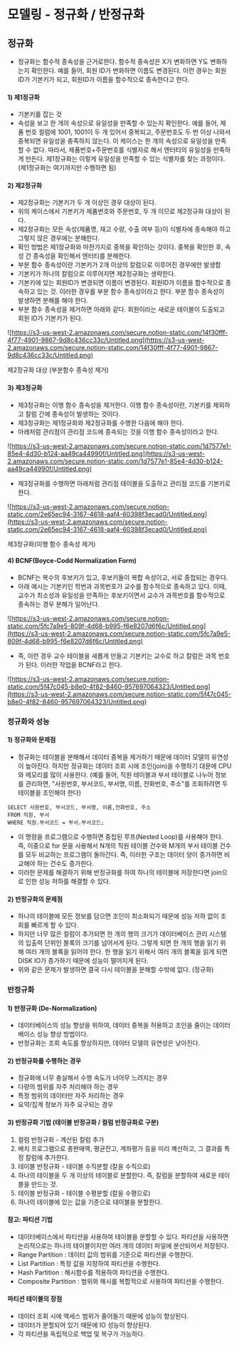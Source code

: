 # 모델링 - 정규화 / 반정규화

## 정규화

* 정규화는 함수적 종속성을 근거로한다. 함수적 종속성은 X가 변화하면 Y도 변화하는지 확인한다. 예를 들어, 회원 ID가 변화하면 이름도 변경된다. 이런 경우는 회원 ID가 기본키가 되고, 회원ID가 이름을 함수적으로 종속한다고 한다.

#### 1\) 제1정규화

* 기본키를 잡는 것
* 속성을 보고 한 개의 속성으로 유일성을 만족할 수 있는지 확인한다. 예를 들어, 제품 번호 컬럼에 1001, 1001이 두 개 있어서 중복되고, 주문번호도 두 번 이상 나와서 중복되면 유일성을 충족하지 않는다. 이 케이스는 한 개의 속성으로 유일성을 만족할 수 없다. 따라서, 제품번호+주문번호를 식별자로 해서 엔터티의 유일성을 만족하게 만든다. 제1정규화는 이렇게 유일성을 만족할 수 있는 식별자를 찾는 과정이다. \(제1정규화는 여기까지만 수행하면 됨\)

#### 2\) 제2정규화

* 제2정규화는 기본키가 두 개 이상인 경우 대상이 된다.
* 위의 케이스에서 기본키가 제품번호와 주문번호, 두 개 이므로 제2정규화 대상이 된다.
* 제2정규화는 모든 속성\(제품명, 재고 수량, 수출 여부 등\)이 식별자에 종속해야 하고 그렇지 않은 경우에는 분해한다.
* 확인 방법은 제1정규화와 마찬가지로 중복을 확인하는 것이다. 중복을 확인한 후, 속성 간 종속성을 확인해서 엔터티를 분해한다.
* 부분 함수 종속성이란 기본키가 2개 이상의 칼럼으로 이루어진 경우에만 발생함
* 기본키가 하나의 칼럼으로 이루어지면 제2정규화는 생략한다.
* 기본키에 있는 회원ID가 변경되면 이름이 변경된다. 회원ID가 이름을 함수적으로 종속하고 있는 것. 이러한 경우를 부분 함수 종속성이라고 한다. 부분 함수 종속성이 발생하면 분해를 해야 한다.
* 부분 함수 종속성을 제거하면 아래와 같다. 회원이라는 새로운 테이블이 도출되고 회원 ID가 기본키가 된다.

![https://s3-us-west-2.amazonaws.com/secure.notion-static.com/14f30fff-4f77-4901-9867-9d8c436cc33c/Untitled.png](https://s3-us-west-2.amazonaws.com/secure.notion-static.com/14f30fff-4f77-4901-9867-9d8c436cc33c/Untitled.png)

제2정규화 대상 \(부분함수 종속성 제거\)

#### 3\) 제3정규화

* 제3정규화는 이행 함수 종속성을 제거한다. 이행 함수 종속성이란, 기본키를 제외하고 칼럼 간에 종속성이 발생하는 것이다.
* 제3정규화는 제1정규화와 제2정규화를 수행한 다음에 해야 한다.
* 아래처럼 관리점이 관리점 코드에 종속되는 것을 이행 함수 종속성이라고 한다.

![https://s3-us-west-2.amazonaws.com/secure.notion-static.com/1d7577e1-85e4-4d30-b124-aa49ca44990f/Untitled.png](https://s3-us-west-2.amazonaws.com/secure.notion-static.com/1d7577e1-85e4-4d30-b124-aa49ca44990f/Untitled.png)

* 제3정규화를 수행하면 아래처럼 관리점 테이블을 도출하고 관리점 코드를 기본키로 한다.

![https://s3-us-west-2.amazonaws.com/secure.notion-static.com/2e65ec94-3167-4618-aaf4-60398f3ecad0/Untitled.png](https://s3-us-west-2.amazonaws.com/secure.notion-static.com/2e65ec94-3167-4618-aaf4-60398f3ecad0/Untitled.png)

제3정규화\(이행 함수 종속성 제거\)

#### 4\) BCNF\(Boyce-Codd Normalization Form\)

* BCNF는 복수의 후보키가 있고, 후보키들이 복합 속성이고, 서로 중첩되는 경우다.
* 아래 예시는 기본키인 학번과 과목번호가 교수를 함수적으로 종속하고 있다. 이때, 교수가 최소성과 유일성을 만족하는 후보키이면서 교수가 과목번호를 함수적으로 종속하는 경우 분해가 일어난다.

![https://s3-us-west-2.amazonaws.com/secure.notion-static.com/5fc7a9e5-809f-4d68-b995-f6e8207d6f6c/Untitled.png](https://s3-us-west-2.amazonaws.com/secure.notion-static.com/5fc7a9e5-809f-4d68-b995-f6e8207d6f6c/Untitled.png)

* 즉, 이런 경우 교수 테이블을 새롭게 만들고 기본키는 교수로 하고 칼럼은 과목 번호가 된다. 이러한 작업을 BCNF라고 한다.

![https://s3-us-west-2.amazonaws.com/secure.notion-static.com/5f47c045-b8e0-4f82-8460-957697064323/Untitled.png](https://s3-us-west-2.amazonaws.com/secure.notion-static.com/5f47c045-b8e0-4f82-8460-957697064323/Untitled.png)

### 정규화와 성능

#### 1\) 정규화와 문제점

* 정규화는 테이블을 분해해서 데이터 중복을 제거하기 때문에 데이터 모델의 유연성이 높아진다. 하지만 정규화는 데이터 조회 시에 조인\(join\)을 수행하기 대문에 CPU와 메모리를 많이 사용한다. \(예를 들어, 직원 테이블과 부서 테이블로 나누어 정보를 관리하면, "사원번호, 부서코드, 부서명, 이름, 전화번호, 주소"를 조회하려면 두 테이블을 조인해야 한다\)

```text
SELECT 사원번호, 부서코드, 부서명, 이름,전화번호, 주소 
FROM 직원, 부서 
WHERE 직원.부서코드 = 부서.부서코드;
```

* 이 명령을 프로그램으로 수행하면 중첩된 루프\(Nested Loop\)를 사용해야 한다. 즉, 이중으로 for 문을 사용해서 N개의 직원 테이블 건수와 M개의 부서 테이블 건수를 모두 비교하는 프로그램이 돌아간다. 즉, 이러한 구조는 데이터 양이 증가하면 비교해야 하는 건수도 증가한다.
* 이러한 문제를 해결하기 위해 반정규화를 하여 하나의 테이블에 저장한다면 join으로 인한 성능 저하를 해결할 수 있다.

#### 2\) 반정규화의 문제점

* 하나의 테이블에 모든 정보를 담으면 조인이 최소화되기 때문에 성능 저하 없이 조회를 빠르게 할 수 있다.
* 하지만 너무 많은 컬럼이 추가되면 한 개의 행의 크기가 데이터베이스 관리 시스템의 입출력 단위인 블록의 크기를 넘어서게 된다. 그렇게 되면 한 개의 행을 읽기 위해 여러 개의 블록을 읽어야 한다. 한 행을 읽기 위해서 여러 개의 블록을 읽게 되면 DISK IO가 증가하기 때문에 성능이 떨어지게 된다.
* 위와 같은 문제가 발생하면 결국 다시 테이블을 분해할 수밖에 없다. \(정규화\)

### 반정규화

#### 1\) 반정규화 \(De-Normalization\)

* 데이터베이스의 성능 향상을 위하여, 데이터 중복을 허용하고 조인을 줄이는 데이터베이스 성능 향상 방법이다.
* 반정규화는 조회 속도를 향상하지만, 데이터 모델의 유연성은 낮아진다.

#### 2\) 반정규화를 수행하는 경우

* 정규화에 너무 충실해서 수행 속도가 너어무 느려지는 경우
* 다량의 범위를 자주 처리해야 하는 경우
* 특정 범위의 데이터만 자주 처리하는 경우
* 요약/집계 정보가 자주 요구되는 경우

#### 3\) 반정규화 기법 \(테이블 반정규화 / 컬럼 반정규화로 구분\)

1. 컬럼 반정규화 - 계산된 칼럼 추가
2. 배치 프로그램으로 총판매액, 평균잔고, 계좌평가 등을 미리 꼐산하고, 그 결과를 특정 칼럼에 추가한다.
3. 테이블 반정규화 - 테이블 수직분할 \(칼을 수직으로\)
4. 하나의 테이블을 두 개 이상의 테이블로 분할한다. 즉, 칼럼을 분할하여 새로운 테이블을 만드는 것.
5. 테이블 반정규화 - 테이블 수평분할 \(칼을 수평으로\)
6. 하나의 테이블에 있는 값을 기준으로 테이블을 분할한다.

#### 참고: 파티션 기법

* 데이터베이스에서 파티션을 사용하여 테이블을 분할할 수 있다. 파티션을 사용하면 논리적으로는 하나의 테이블이지만 여러 개의 데이터 파일에 분산되어서 저장된다.
* Range Partition : 데이터 값의 범위를 기준으로 파티션을 수행한다.
* List Partition : 특정 값을 지정하여 파티션을 수행한다.
* Hash Partition : 해시함수를 적용하여 파티션을 수행한다.
* Composite Partition : 범위와 해시를 복합적으로 사용하여 파티션을 수행한다.

#### 파티션 테이블의 장점

* 데이터 조회 시에 액세스 범위가 줄어들기 때문에 성능이 향상된다.
* 데이터가 분할되어 있기 때문에 IO 성능이 향상된다.
* 각 파티션을 독립적으로 백업 및 복구가 가능하다.

